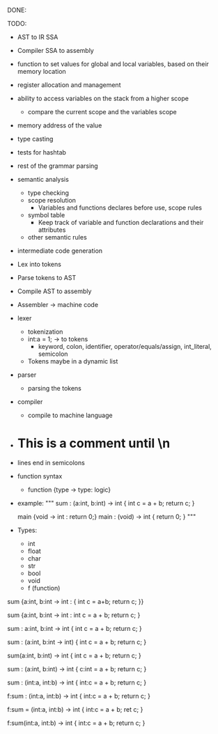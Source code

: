 DONE:

TODO:
- AST to IR SSA
- Compiler SSA to assembly

- function to set values for global and local variables, based on their memory location
- register allocation and management
- ability to access variables on the stack from a higher scope
    - compare the current scope and the variables scope


- memory address of the value
- type casting
- tests for hashtab
- rest of the grammar parsing
- semantic analysis
    - type checking
    - scope resolution
        - Variables and functions declares before use, scope rules
    - symbol table
        - Keep track of variable and function declarations and their attributes
    - other semantic rules
- intermediate code generation





- Lex into tokens
- Parse tokens to AST
- Compile AST to assembly
- Assembler -> machine code

- lexer
    - tokenization
    - int:a = 1; -> to tokens
        - keyword, colon, identifier, operator/equals/assign, int_literal, semicolon
    - Tokens maybe in a dynamic list
- parser
    - parsing the tokens
- compiler
    - compile to machine language

- # This is a comment until \n
- lines end in semicolons
- function syntax
    - function {type -> type: logic}
- example:
"""
    sum : (a:int, b:int) -> int {
      int c = a + b;
      return c;
    }

    main {void -> int : return 0;}
    main : (void) -> int {
        return 0;
    }
"""

- Types:
    - int
    - float
    - char
    - str
    - bool
    - void
    - f (function)



sum {a:int, b:int -> int : {
    int c = a+b;
    return c;
}}

sum {a:int, b:int -> int : 
  int c = a + b;
  return c;
}

sum : a:int, b:int -> int {
  int c = a + b;
  return c;
}

sum : (a:int, b:int -> int) {
  int c = a + b;
  return c;
}

sum(a:int, b:int) -> int {
  int c = a + b;
  return c;
}

sum : (a:int, b:int) -> int {
    c:int = a + b;
    return c;
}

sum : (int:a, int:b) -> int {
    int:c = a + b;
    return c;
}

f:sum : (int:a, int:b) -> int {
    int:c = a + b;
    return c;
}

f:sum = (int:a, int:b) -> int {
    int:c = a + b;
    ret c;
}

f:sum(int:a, int:b) -> int {
    int:c = a + b;
    return c;
}


